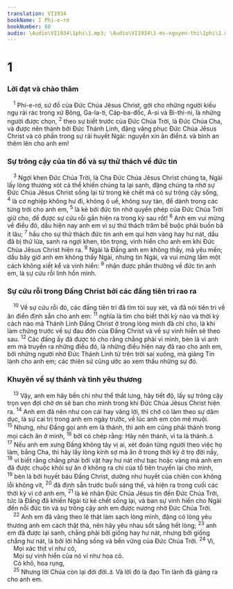 ```yaml
---
translation: VI1934
bookName: I Phi-e-rơ 
bookNumber: 60
audio: \Audio\VI1934\1phi\1.mp3; \Audio\VI1934\1-ms-nguyen-thi\1phi\1.mp3; \Audio\VI1934\2-ms-david-dong\1phi\1.mp3
---
```


<div class="title"><h1>1</h1><h3>Lời đạt và chào thăm</h3></div>
<span class="verse 1phi_1_1"> <sup>1</sup> Phi-e-rơ, sứ đồ của Đức Chúa Jêsus Christ, gởi cho những người kiều ngụ rải rác trong xứ Bông, Ga-la-ti, Cáp-ba-đốc, A-si và Bi-thi-ni, là những người được chọn, </span>
<span class="verse 1phi_1_2"><sup>2</sup> theo sự biết trước của Đức Chúa Trời, là Đức Chúa Cha, và được nên thánh bởi Đức Thánh Linh, đặng vâng phục Đức Chúa Jêsus Christ và có phần trong sự rải huyết Ngài: nguyền xin ân điển<a data-toggle="tooltip" data-placement="bottom" title="Xem chú thích ở Lu 2:40">⚓</a> và bình an thêm lên cho anh em! <br/></span>
<div class="title"><h3>Sự trông cậy của tín đồ và sự thử thách về đức tin</h3></div>
<span class="verse 1phi_1_3"> <sup>3</sup> Ngợi khen Đức Chúa Trời, là Cha Đức Chúa Jêsus Christ chúng ta, Ngài lấy lòng thương xót cả thể khiến chúng ta lại sanh, đặng chúng ta nhờ sự Đức Chúa Jêsus Christ sống lại từ trong kẻ chết mà có sự trông cậy sống, </span>
<span class="verse 1phi_1_4"><sup>4</sup> là cơ nghiệp không hư đi, không ô uế, không suy tàn, để dành trong các từng trời cho anh em, </span>
<span class="verse 1phi_1_5"><sup>5</sup> là kẻ bởi đức tin nhờ quyền phép của Đức Chúa Trời giữ cho, để được sự cứu rỗi gần hiện ra trong kỳ sau rốt! </span>
<span class="verse 1phi_1_6"><sup>6</sup> Anh em vui mừng về điều đó, dầu hiện nay anh em vì sự thử thách trăm bề buộc phải buồn bã ít lâu; </span>
<span class="verse 1phi_1_7"><sup>7</sup> hầu cho sự thử thách đức tin anh em quí hơn vàng hay hư nát, dầu đã bị thử lửa, sanh ra ngợi khen, tôn trọng, vinh hiển cho anh em khi Đức Chúa Jêsus Christ hiện ra. </span>
<span class="verse 1phi_1_8"><sup>8</sup> Ngài là Đấng anh em không thấy, mà yêu mến; dầu bây giờ anh em không thấy Ngài, nhưng tin Ngài, và vui mừng lắm một cách không xiết kể và vinh hiển: </span>
<span class="verse 1phi_1_9"><sup>9</sup> nhận được phần thưởng về đức tin anh em, là sự cứu rỗi linh hồn mình. <br/></span>
<div class="title"><h3>Sự cứu rỗi trong Đấng Christ bởi các đấng tiên tri rao ra</h3></div>
<span class="verse 1phi_1_10"> <sup>10</sup> Về sự cứu rỗi đó, các đấng tiên tri đã tìm tòi suy xét, và đã nói tiên tri về ân điển định sẵn cho anh em: </span>
<span class="verse 1phi_1_11"><sup>11</sup> nghĩa là tìm cho biết thời kỳ nào và thời kỳ cách nào mà Thánh Linh Đấng Christ ở trong lòng mình đã chỉ cho, là khi làm chứng trước về sự đau đớn của Đấng Christ và về sự vinh hiển sẽ theo sau. </span>
<span class="verse 1phi_1_12"><sup>12</sup> Các đấng ấy đã được tỏ cho rằng chẳng phải vì mình, bèn là vì anh em mà truyền ra những điều đó, là những điều hiện nay đã rao cho anh em, bởi những người nhờ Đức Thánh Linh từ trên trời sai xuống, mà giảng Tin lành cho anh em; các thiên sứ cũng ước ao xem thấu những sự đó. <br/></span>
<div class="title"><h3>Khuyên về sự thánh và tình yêu thương</h3></div>
<span class="verse 1phi_1_13"> <sup>13</sup> Vậy, anh em hãy bền chí như thể thắt lưng, hãy tiết độ, lấy sự trông cậy trọn vẹn đợi chờ ơn sẽ ban cho mình trong khi Đức Chúa Jêsus Christ hiện ra. </span>
<span class="verse 1phi_1_14"><sup>14</sup> Anh em đã nên như con cái hay vâng lời, thì chớ có làm theo sự dâm dục, là sự cai trị trong anh em ngày trước, về lúc anh em còn mê muội. </span>
<span class="verse 1phi_1_15"><sup>15</sup> Nhưng, như Đấng gọi anh em là thánh, thì anh em cũng phải thánh trong mọi cách ăn ở mình, </span>
<span class="verse 1phi_1_16"><sup>16</sup> bởi có chép rằng: Hãy nên thánh, vì ta là thánh.<a data-toggle="tooltip" data-placement="bottom" title="Le 11:44-45; 19:2; 20:7">⚓</a></span>
<span class="verse 1phi_1_17"><sup>17</sup> Nếu anh em xưng Đấng không tây vị ai, xét đoán từng người theo việc họ làm, bằng Cha, thì hãy lấy lòng kính sợ mà ăn ở trong thời kỳ ở trọ đời nầy, </span>
<span class="verse 1phi_1_18"><sup>18</sup> vì biết rằng chẳng phải bởi vật hay hư nát như bạc hoặc vàng mà anh em đã được chuộc khỏi sự ăn ở không ra chi của tổ tiên truyền lại cho mình, </span>
<span class="verse 1phi_1_19"><sup>19</sup> bèn là bởi huyết báu Đấng Christ, dường như huyết của chiên con không lỗi không vít, </span>
<span class="verse 1phi_1_20"><sup>20</sup> đã định sẵn trước buổi sáng thế, và hiện ra trong cuối các thời kỳ vì cớ anh em, </span>
<span class="verse 1phi_1_21"><sup>21</sup> là kẻ nhân Đức Chúa Jêsus tin đến Đức Chúa Trời, tức là Đấng đã khiến Ngài từ kẻ chết sống lại, và ban sự vinh hiển cho Ngài đến nỗi đức tin và sự trông cậy anh em được nương nhờ Đức Chúa Trời. <br/></span>
<span class="verse 1phi_1_22"> <sup>22</sup> Anh em đã vâng theo lẽ thật làm sạch lòng mình, đặng có lòng yêu thương anh em cách thật thà, nên hãy yêu nhau sốt sắng hết lòng; </span>
<span class="verse 1phi_1_23"><sup>23</sup> anh em đã được lại sanh, chẳng phải bởi giống hay hư nát, nhưng bởi giống chẳng hư nát, là bởi lời hằng sống và bền vững của Đức Chúa Trời. </span>
<span class="verse 1phi_1_24"><sup>24</sup> Vì, <br/> Mọi xác thịt ví như cỏ, <br/> Mọi sự vinh hiển của nó ví như hoa cỏ. <br/> Cỏ khô, hoa rụng, <br/></span>
<span class="verse 1phi_1_25"> <sup>25</sup> Nhưng lời Chúa còn lại đời đời.<a data-toggle="tooltip" data-placement="bottom" title="Es 40:6-8">⚓</a> Và lời đó là đạo Tin lành đã giảng ra cho anh em. <br/></span>
